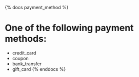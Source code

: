 {% docs payment_method %}
# One of the following payment methods:
* credit_card
* coupon
* bank_transfer
* gift_card
{% enddocs %}

